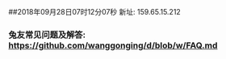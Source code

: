 ##2018年09月28日07时12分07秒 新址: 159.65.15.212
### 兔友常见问题及解答: https://github.com/wanggonging/d/blob/w/FAQ.md
